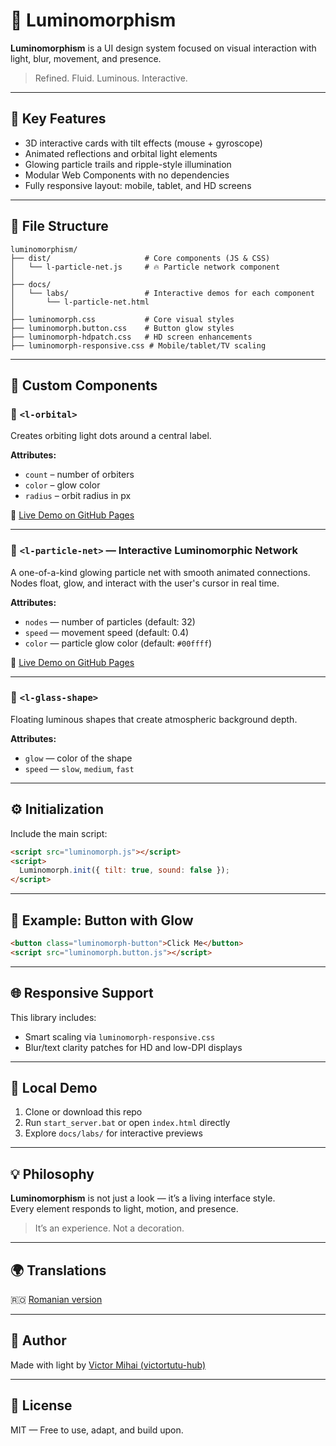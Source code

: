 # 🌟 Luminomorphism

**Luminomorphism** is a UI design system focused on visual interaction with light, blur, movement, and presence.

> Refined. Fluid. Luminous. Interactive.

---

## 🔮 Key Features

- 3D interactive cards with tilt effects (mouse + gyroscope)
- Animated reflections and orbital light elements
- Glowing particle trails and ripple-style illumination
- Modular Web Components with no dependencies
- Fully responsive layout: mobile, tablet, and HD screens

---

## 📁 File Structure

```
luminomorphism/
├── dist/                     # Core components (JS & CSS)
│   └── l-particle-net.js     # 🔥 Particle network component
│
├── docs/
│   └── labs/                 # Interactive demos for each component
│       └── l-particle-net.html
│
├── luminomorph.css           # Core visual styles
├── luminomorph.button.css    # Button glow styles
├── luminomorph-hdpatch.css   # HD screen enhancements
├── luminomorph-responsive.css # Mobile/tablet/TV scaling
```

---

## 🧩 Custom Components

### 🔘 `<l-orbital>`

Creates orbiting light dots around a central label.

**Attributes:**
- `count` – number of orbiters
- `color` – glow color
- `radius` – orbit radius in px

🔗 [Live Demo on GitHub Pages](https://victortutu-hub.github.io/luminomorphism/labs/l-orbital.html)

---

### 💫 `<l-particle-net>` — Interactive Luminomorphic Network

A one-of-a-kind glowing particle net with smooth animated connections. Nodes float, glow, and interact with the user's cursor in real time.

**Attributes:**
- `nodes` — number of particles (default: 32)
- `speed` — movement speed (default: 0.4)
- `color` — particle glow color (default: `#00ffff`)

🔗 [Live Demo on GitHub Pages](https://victortutu-hub.github.io/luminomorphism/labs/l-particle-net.html)

---

### 🌌 `<l-glass-shape>`

Floating luminous shapes that create atmospheric background depth.

**Attributes:**
- `glow` — color of the shape
- `speed` — `slow`, `medium`, `fast`

---

## ⚙️ Initialization

Include the main script:

```html
<script src="luminomorph.js"></script>
<script>
  Luminomorph.init({ tilt: true, sound: false });
</script>
```

---

## 🧪 Example: Button with Glow

```html
<button class="luminomorph-button">Click Me</button>
<script src="luminomorph.button.js"></script>
```

---

## 🌐 Responsive Support

This library includes:
- Smart scaling via `luminomorph-responsive.css`
- Blur/text clarity patches for HD and low-DPI displays

---

## 🚀 Local Demo

1. Clone or download this repo
2. Run `start_server.bat` or open `index.html` directly
3. Explore `docs/labs/` for interactive previews

---

## 💡 Philosophy

**Luminomorphism** is not just a look — it’s a living interface style.  
Every element responds to light, motion, and presence.

> It’s an experience. Not a decoration.

---

## 🌍 Translations

🇷🇴 [Romanian version](./README.RO.md)

---

## 🧠 Author

Made with light by [Victor Mihai (victortutu-hub)](https://github.com/victortutu-hub)

---

## 📄 License

MIT — Free to use, adapt, and build upon.
